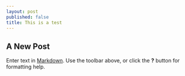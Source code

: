 ```yaml
---
layout: post
published: false
title: This is a test
---
```

## A New Post

Enter text in [Markdown](http://daringfireball.net/projects/markdown/). Use the toolbar above, or click the **?** button for formatting help.
